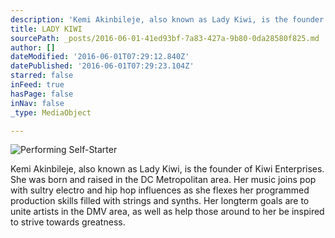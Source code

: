 ```yaml
---
description: 'Kemi Akinbileje, also known as Lady Kiwi, is the founder of Kiwi Enterprises. She was born and raised in the DC Metropolitan area. Her music joins pop with sultry electro and hip hop influences as she flexes her programmed production skills filled with strings and synths. Her longterm goals are to unite artists in the DMV area, as well as help those around to her be inspired to strive towards greatness.'
title: LADY KIWI
sourcePath: _posts/2016-06-01-41ed93bf-7a83-427a-9b80-0da28580f825.md
author: []
dateModified: '2016-06-01T07:29:12.840Z'
datePublished: '2016-06-01T07:29:23.104Z'
starred: false
inFeed: true
hasPage: false
inNav: false
_type: MediaObject

---
```

![Performing Self-Starter](https://the-grid-user-content.s3-us-west-2.amazonaws.com/1595304f-b678-4b83-882b-d4bd83ef127a.jpg)

Kemi Akinbileje, also known as Lady Kiwi, is the founder of Kiwi Enterprises. She was born and raised in the DC Metropolitan area. Her music joins pop with sultry electro and hip hop influences as she flexes her programmed production skills filled with strings and synths. Her longterm goals are to unite artists in the DMV area, as well as help those around to her be inspired to strive towards greatness.